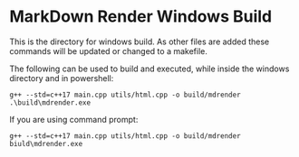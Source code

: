 # MarkDown Render Windows Build

This is the directory for windows build. As other files are added these commands will be updated or changed to a makefile.

The following can be used to build and executed, while inside the windows directory and in powershell:

```PS1
g++ --std=c++17 main.cpp utils/html.cpp -o build/mdrender
.\build\mdrender.exe
```

If you are using command prompt:

```CMD
g++ --std=c++17 main.cpp utils/html.cpp -o build/mdrender
biuld\mdrender.exe
```